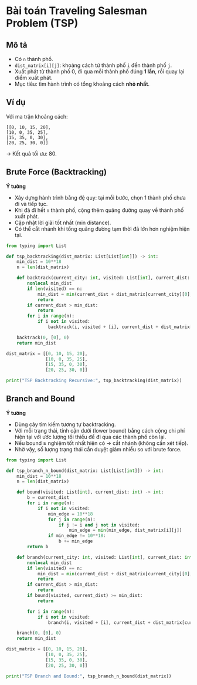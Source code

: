 # Bài toán Traveling Salesman Problem (TSP)

## Mô tả
- Có `n` thành phố.
- `dist_matrix[i][j]`: khoảng cách từ thành phố `i` đến thành phố `j`.
- Xuất phát từ thành phố 0, đi qua mỗi thành phố đúng **1 lần**, rồi quay lại điểm xuất phát.
- Mục tiêu: tìm hành trình có tổng khoảng cách **nhỏ nhất**.

## Ví dụ
Với ma trận khoảng cách:
```
[[0, 10, 15, 20],
[10, 0, 35, 25],
[15, 35, 0, 30],
[20, 25, 30, 0]]
```
→ Kết quả tối ưu: 80.

## Brute Force (Backtracking)
**Ý tưởng**
- Xây dựng hành trình bằng đệ quy: tại mỗi bước, chọn 1 thành phố chưa đi và tiếp tục.
- Khi đã đi hết `n` thành phố, cộng thêm quãng đường quay về thành phố xuất phát.
- Cập nhật lời giải tốt nhất (min distance).
- Có thể cắt nhánh khi tổng quãng đường tạm thời đã lớn hơn nghiệm hiện tại.

```python
from typing import List

def tsp_backtracking(dist_matrix: List[List[int]]) -> int:
    min_dist = 10**18
    n = len(dist_matrix)

    def backtrack(current_city: int, visited: List[int], current_dist: int) -> None:
        nonlocal min_dist
        if len(visited) == n:
            min_dist = min(current_dist + dist_matrix[current_city][0], min_dist)
            return
        if current_dist > min_dist:
            return
        for i in range(n):
            if i not in visited:
                backtrack(i, visited + [i], current_dist + dist_matrix[current_city][i])

    backtrack(0, [0], 0)
    return min_dist

dist_matrix = [[0, 10, 15, 20],
               [10, 0, 35, 25],
               [15, 35, 0, 30],
               [20, 25, 30, 0]]

print("TSP Backtracking Recursive:", tsp_backtracking(dist_matrix))
```

## Branch and Bound
**Ý tưởng**
- Dùng cây tìm kiếm tương tự backtracking.
- Với mỗi trạng thái, tính cận dưới (lower bound) bằng cách cộng chi phí hiện tại với ước lượng tối thiểu để đi qua các thành phố còn lại.
- Nếu bound ≥ nghiệm tốt nhất hiện có → cắt nhánh (không cần xét tiếp).
- Nhờ vậy, số lượng trạng thái cần duyệt giảm nhiều so với brute force.

```python
from typing import List

def tsp_branch_n_bound(dist_matrix: List[List[int]]) -> int:
    min_dist = 10**18
    n = len(dist_matrix)

    def bound(visited: List[int], current_dist: int) -> int:
        b = current_dist
        for i in range(n):
            if i not in visited:
                min_edge = 10**18
                for j in range(n):
                    if j != i and j not in visited:
                        min_edge = min(min_edge, dist_matrix[i][j])
                if min_edge != 10**18:
                    b += min_edge
        return b

    def branch(current_city: int, visited: List[int], current_dist: int) -> None:
        nonlocal min_dist
        if len(visited) == n:
            min_dist = min(current_dist + dist_matrix[current_city][0], min_dist)
            return
        if current_dist > min_dist:
            return
        if bound(visited, current_dist) >= min_dist:
            return

        for i in range(n):
            if i not in visited:
                branch(i, visited + [i], current_dist + dist_matrix[current_city][i])

    branch(0, [0], 0)
    return min_dist

dist_matrix = [[0, 10, 15, 20],
               [10, 0, 35, 25],
               [15, 35, 0, 30],
               [20, 25, 30, 0]]

print("TSP Branch and Bound:", tsp_branch_n_bound(dist_matrix))
```
